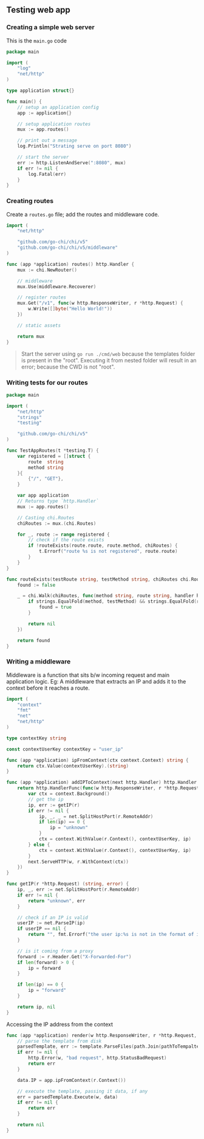 ## Testing web app

### Creating a simple web server

This is the `main.go` code

```go
package main

import (
	"log"
	"net/http"
)

type application struct{}

func main() {
	// setup an application config
	app := application{}

	// setup application routes
	mux := app.routes()

	// print out a message
	log.Println("Strating serve on port 8080")

	// start the server
	err := http.ListenAndServe(":8080", mux)
	if err != nil {
		log.Fatal(err)
	}
}
```

### Creating routes

Create a `routes.go` file; add the routes and middleware code.

```go
import (
	"net/http"

	"github.com/go-chi/chi/v5"
	"github.com/go-chi/chi/v5/middleware"
)

func (app *application) routes() http.Handler {
	mux := chi.NewRouter()

	// middleware
	mux.Use(middleware.Recoverer)

	// register routes
	mux.Get("/v1", func(w http.ResponseWriter, r *http.Request) {
		w.Write([]byte("Hello World!"))
	})

	// static assets

	return mux
}
```

> Start the server using `go run ./cmd/web` because the templates folder is present in the "root". Executing it from nested folder will result in an error; because the CWD is not "root". 

### Writing tests for our routes

```go
package main

import (
	"net/http"
	"strings"
	"testing"

	"github.com/go-chi/chi/v5"
)

func TestAppRoutes(t *testing.T) {
	var registered = []struct {
		route  string
		method string
	}{
		{"/", "GET"},
	}

	var app application
	// Returns type `http.Handler`
	mux := app.routes()

	// Casting chi.Routes
	chiRoutes := mux.(chi.Routes)

	for _, route := range registered {
		// check if the route exists
		if !routeExists(route.route, route.method, chiRoutes) {
			t.Errorf("route %s is not registered", route.route)
		}
	}
}

func routeExists(testRoute string, testMethod string, chiRoutes chi.Routes) bool {
	found := false

	_ = chi.Walk(chiRoutes, func(method string, route string, handler http.Handler, middlewares ...func(http.Handler) http.Handler) error {
		if strings.EqualFold(method, testMethod) && strings.EqualFold(route, testRoute) {
			found = true
		}

		return nil
	})

	return found
}
```

### Writing a middleware

Middleware is a function that sits b/w incoming request and main application logic. Eg: A middleware that extracts an IP and adds it to the context before it reaches a route.

```go
import (
	"context"
	"fmt"
	"net"
	"net/http"
)

type contextKey string

const contextUserKey contextKey = "user_ip"

func (app *application) ipFromContext(ctx context.Context) string {
	return ctx.Value(contextUserKey).(string)
}

func (app *application) addIPToContext(next http.Handler) http.Handler {
	return http.HandlerFunc(func(w http.ResponseWriter, r *http.Request) {
		var ctx = context.Background()
		// get the ip
		ip, err := getIP(r)
		if err != nil {
			ip, _, _ = net.SplitHostPort(r.RemoteAddr)
			if len(ip) == 0 {
				ip = "unknown"
			}
			ctx = context.WithValue(r.Context(), contextUserKey, ip)
		} else {
			ctx = context.WithValue(r.Context(), contextUserKey, ip)
		}
		next.ServeHTTP(w, r.WithContext(ctx))
	})
}

func getIP(r *http.Request) (string, error) {
	ip, _, err := net.SplitHostPort(r.RemoteAddr)
	if err != nil {
		return "unknown", err
	}

	// check if an IP is valid
	userIP := net.ParseIP(ip)
	if userIP == nil {
		return "", fmt.Errorf("the user ip:%s is not in the format of ip:port", r.RemoteAddr)
	}

	// is it coming from a proxy
	forward := r.Header.Get("X-Forwarded-For")
	if len(forward) > 0 {
		ip = forward
	}

	if len(ip) == 0 {
		ip = "forward"
	}

	return ip, nil
}
```

Accessing the IP address from the context 

```go
func (app *application) render(w http.ResponseWriter, r *http.Request, t string, data *TemplateData) error {
	// parse the template from disk
	parsedTemplate, err := template.ParseFiles(path.Join(pathToTempaltes, t))
	if err != nil {
		http.Error(w, "bad request", http.StatusBadRequest)
		return err
	}

	data.IP = app.ipFromContext(r.Context())

	// execute the template, passing it data, if any
	err = parsedTemplate.Execute(w, data)
	if err != nil {
		return err
	}

	return nil
}
```
